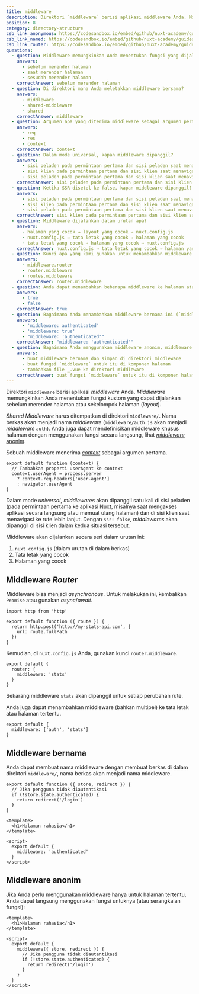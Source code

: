 ```yaml
---
title: middleware
description: Direktori `middleware` berisi aplikasi middleware Anda. Middleware memungkinkan Anda menentukan fungsi kustom yang dapat dijalankan sebelum merender halaman atau sekelompok halaman (layout).
position: 8
category: directory-structure
csb_link_anonymous: https://codesandbox.io/embed/github/nuxt-academy/guides-examples/tree/master/04_directory_structure/09_middleware_anonymous?fontsize=14&hidenavigation=1&theme=dark
csb_link_named: https://codesandbox.io/embed/github/nuxt-academy/guides-examples/tree/master/04_directory_structure/09_middleware_named?fontsize=14&hidenavigation=1&theme=dark
csb_link_router: https://codesandbox.io/embed/github/nuxt-academy/guides-examples/tree/master/04_directory_structure/09_middleware_router?fontsize=14&hidenavigation=1&theme=dark
questions:
  - question: Middleware memungkinkan Anda menentukan fungsi yang dijalankan
    answers:
      - sebelum merender halaman
      - saat merender halaman
      - sesudah merender halaman
    correctAnswer: sebelum merender halaman
  - question: Di direktori mana Anda meletakkan middleware bersama?
    answers:
      - middleware
      - shared-middleware
      - shared
    correctAnswer: middleware
  - question: Argumen apa yang diterima middleware sebagai argumen pertama?
    answers:
      - req
      - res
      - context
    correctAnswer: context
  - question: Dalam mode universal, kapan middleware dipanggil?
    answers:
      - sisi peladen pada permintaan pertama dan sisi peladen saat menavigasi
      - sisi klien pada permintaan pertama dan sisi klien saat menavigasi
      - sisi peladen pada permintaan pertama dan sisi klien saat menavigasi
    correctAnswer: sisi peladen pada permintaan pertama dan sisi klien saat menavigasi
  - question: Ketika SSR disetel ke false, kapan middleware dipanggil?
    answers:
      - sisi peladen pada permintaan pertama dan sisi peladen saat menavigasi
      - sisi klien pada permintaan pertama dan sisi klien saat menavigasi
      - sisi peladen pada permintaan pertama dan sisi klien saat menavigasi
    correctAnswer: sisi klien pada permintaan pertama dan sisi klien saat menavigasi
  - question: Middleware dijalankan dalam urutan apa?
    answers:
      - halaman yang cocok ⇒ layout yang cocok ⇒ nuxt.config.js
      - nuxt.config.js ⇒ tata letak yang cocok ⇒ halaman yang cocok
      - tata letak yang cocok ⇒ halaman yang cocok ⇒ nuxt.config.js
    correctAnswer: nuxt.config.js ⇒ tata letak yang cocok ⇒ halaman yang cocok
  - question: Kunci apa yang kami gunakan untuk menambahkan middleware Anda ke setiap rute?
    answers:
      - middleware.router
      - router.middleware
      - routes.middleware
    correctAnswer: router.middleware
  - question: Anda dapat menambahkan beberapa middleware ke halaman atau tata letak tertentu?
    answers:
      - true
      - false
    correctAnswer: true
  - question: Bagaimana Anda menambahkan middleware bernama ini (`middleware/authentication.js`) ke halaman Anda?
    answers:
      - 'middleware: authenticated'
      - 'middleware: true'
      - "middleware: 'authenticated'"
    correctAnswer: "middleware: 'authenticated'"
  - question: Bagaimana Anda menggunakan middleware anonim, middleware hanya untuk halaman tertentu?
    answers:
      - buat middleware bernama dan simpan di direktori middleware
      - buat fungsi `middleware` untuk itu di komponen halaman
      - tambahkan file _.vue ke direktori middleware
    correctAnswer: buat fungsi `middleware` untuk itu di komponen halaman
---
```


Direktori `middleware` berisi aplikasi _middleware_ Anda. _Middleware_ memungkinkan Anda menentukan fungsi kustom yang dapat dijalankan sebelum merender halaman atau sekelompok halaman (_layout_).

_Shared Middleware_ harus ditempatkan di direktori `middleware/`. Nama berkas akan menjadi nama _middleware_ (`middleware/auth.js` akan menjadi _middleware_ `auth`). Anda juga dapat mendefinisikan middleware khusus halaman dengan menggunakan fungsi secara langsung, lihat [_middleware_ anonim](/docs/2.x/components-glossary/pages-middleware#anonymous-middleware).

Sebuah middleware menerima [_context_](/docs/2.x/internals-glossary/context) sebagai argumen pertama.

```js{}[middleware/user-agent.js]
export default function (context) {
  // Tambahkan properti userAgent ke context
  context.userAgent = process.server
    ? context.req.headers['user-agent']
    : navigator.userAgent
}
```

Dalam mode _universal_, _middlewares_ akan dipanggil satu kali di sisi peladen (pada permintaan pertama ke aplikasi Nuxt, misalnya saat mengakses aplikasi secara langsung atau memuat ulang halaman) dan di sisi klien saat menavigasi ke rute lebih lanjut. Dengan `ssr: false`, _middlewares_ akan dipanggil di sisi klien dalam kedua situasi tersebut.

Middleware akan dijalankan secara seri dalam urutan ini:

1. `nuxt.config.js` (dalam urutan di dalam berkas)
2. Tata letak yang cocok
3. Halaman yang cocok

## Middleware _Router_

Middleware bisa menjadi _asynchronous_. Untuk melakukan ini, kembalikan `Promise` atau gunakan _async_/_await_.

```js{}[middleware/stats.js]
import http from 'http'

export default function ({ route }) {
  return http.post('http://my-stats-api.com', {
    url: route.fullPath
  })
}
```

Kemudian, di `nuxt.config.js` Anda, gunakan kunci `router.middleware`.

```js{}[nuxt.config.js]
export default {
  router: {
    middleware: 'stats'
  }
}
```

Sekarang middleware `stats` akan dipanggil untuk setiap perubahan rute.

Anda juga dapat menambahkan middleware (bahkan multipel) ke tata letak atau halaman tertentu.

```js{}[pages/index.vue / layouts/default.vue]
export default {
  middleware: ['auth', 'stats']
}
```

<app-modal>
  <code-sandbox  :src="csb_link_router"></code-sandbox>
</app-modal>

## Middleware bernama

Anda dapat membuat nama middleware dengan membuat berkas di dalam direktori `middleware/`, nama berkas akan menjadi nama middleware.

```js{}[middleware/authenticated.js]
export default function ({ store, redirect }) {
  // Jika pengguna tidak diautentikasi
  if (!store.state.authenticated) {
    return redirect('/login')
  }
}
```

```html{}[pages/secret.vue]
<template>
  <h1>Halaman rahasia</h1>
</template>

<script>
  export default {
    middleware: 'authenticated'
  }
</script>
```

<app-modal>
  <code-sandbox  :src="csb_link_named"></code-sandbox>
</app-modal>

## Middleware anonim

Jika Anda perlu menggunakan middleware hanya untuk halaman tertentu, Anda dapat langsung menggunakan fungsi untuknya (atau serangkaian fungsi):

```html{}[pages/secret.vue]
<template>
  <h1>Halaman rahasia</h1>
</template>

<script>
  export default {
    middleware({ store, redirect }) {
      // Jika pengguna tidak diautentikasi
      if (!store.state.authenticated) {
        return redirect('/login')
      }
    }
  }
</script>
```

<app-modal>
  <code-sandbox  :src="csb_link_anonymous"></code-sandbox>
</app-modal>

<quiz :questions="questions"></quiz>
